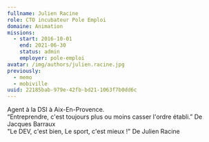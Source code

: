 ```yaml
---
fullname: Julien Racine
role: CTO incubateur Pole Emploi
domaine: Animation
missions:
  - start: 2016-10-01
    end: 2021-06-30
    status: admin
    employer: pole-emploi
avatar: /img/authors/julien.racine.jpg
previously:
  - memo
  - mobiville
uuid: 22185bab-979e-42fb-bd21-1063f7b0dd6c
---
```

Agent à la DSI à Aix-En-Provence.<br> “Entreprendre, c'est toujours plus ou moins casser l'ordre établi.” De Jacques Barraux<br> "Le DEV, c'est bien, Le sport, c'est mieux !" De Julien Racine